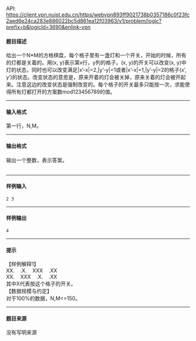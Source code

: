 API: https://client.vpn.nuist.edu.cn/https/webvpn893ff9021738b0357186c0f23fc2aed6e24ca283e886022bc5d861ea12f03963/v1/problem/logic?prefix=b&logicId=3690&enlink-vpn

#### 题目描述

给出一个N\*M的方格棋盘，每个格子里有一盏灯和一个开关，开始的时候，所有的灯都是关着的。用(x, y)表示第x行，y列的格子。(x, y)的开关可以改变(x, y)中灯的状态，同时也可以改变满足|x’-x|=2,|y’-y|=1或者|x’-x|=1,|y’-y|=2的格子(x’, y’)的状态。改变状态的意思是，原来开着的灯会被关掉，原来关着的灯会被开起来。注意这边的改变状态是强制改变的。每个格子的开关最多只能按一次，求能使得所有灯都打开的方案数mod123456789的值。

---

#### 输入格式

第一行，N,M。  

---

#### 输出格式

输出一个整数，表示答案。  
 

---

#### 样例输入
```
2 3

```

---

#### 样例输出
```
4
```

---

#### 提示

【样例解释1】  
XX.    .X.    XXX    .XX  
XX.    XXX    .X.    .XX  
其中X代表按这个格子的开关。  
【数据规模与约定】  
对于100%的数据，N,M<=150。

---

#### 题目来源

没有写明来源
